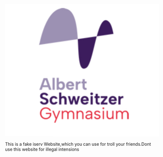<img src="iserv image.jpeg">

<style>

  

.img{
margin-left:20px;

}
</style>



This is a fake iserv Website,which you can use for troll your friends.Dont use this website for illegal intensions
